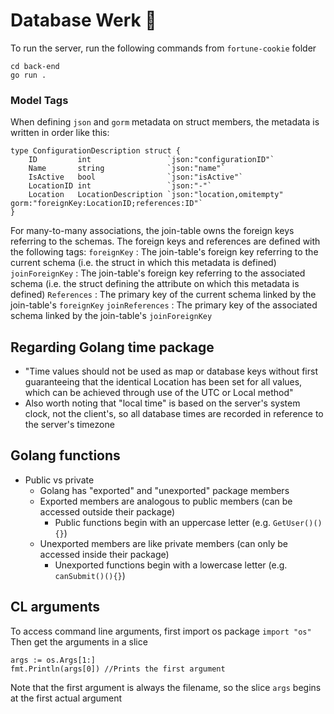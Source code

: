 # Database Werk :nail_care:
To run the server, run the following commands from `fortune-cookie` folder
```
cd back-end
go run .
```
### Model Tags
When defining `json` and `gorm` metadata on struct members, the metadata is written in order like this:
```golang
type ConfigurationDescription struct {
    ID         int                 `json:"configurationID"`
    Name       string              `json:"name"`
    IsActive   bool                `json:"isActive"`
    LocationID int                 `json:"-"`
    Location   LocationDescription `json:"location,omitempty" gorm:"foreignKey:LocationID;references:ID"`
}
``` 
For many-to-many associations, the join-table owns the foreign keys referring to the schemas. The foreign keys and references are defined with the following tags:
`foreignKey`
: The join-table's foreign key referring to the current schema (i.e. the struct in which this metadata is defined)
`joinForeignKey`
: The join-table's foreign key referring to the associated schema (i.e. the struct defining the attribute on which this metadata is defined)
`References`
: The primary key of the current schema linked by the join-table's `foreignKey`
`joinReferences`
: The primary key of the associated schema linked by the join-table's `joinForeignKey`
## Regarding Golang time package
- "Time values should not be used as map or database keys without first guaranteeing that the identical Location has been set for all values, which can be achieved through use of the UTC or Local method"
- Also worth noting that "local time" is based on the server's system clock, not the client's, so all database times are recorded in reference to the server's timezone
## Golang functions
- Public vs private
  - Golang has "exported" and "unexported" package members
  - Exported members are analogous to public members (can be accessed outside their package)
    - Public functions begin with an uppercase letter (e.g. `GetUser()(){}`)
  - Unexported members are like private members (can only be accessed inside their package)
    - Unexported functions begin with a lowercase letter (e.g. `canSubmit()(){}`)

## CL arguments
To access command line arguments, first import os package
`import "os"`
Then get the arguments in a slice
```golang
args := os.Args[1:]
fmt.Println(args[0]) //Prints the first argument
```
Note that the first argument is always the filename, so the slice `args` begins at the first actual argument
